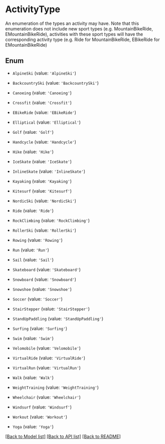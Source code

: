 # ActivityType

An enumeration of the types an activity may have. Note that this enumeration does not include new sport types (e.g. MountainBikeRide, EMountainBikeRide), activities with these sport types will have the corresponding activity type (e.g. Ride for MountainBikeRide, EBikeRide for EMountainBikeRide)

## Enum

* `AlpineSki` (value: `'AlpineSki'`)

* `BackcountrySki` (value: `'BackcountrySki'`)

* `Canoeing` (value: `'Canoeing'`)

* `Crossfit` (value: `'Crossfit'`)

* `EBikeRide` (value: `'EBikeRide'`)

* `Elliptical` (value: `'Elliptical'`)

* `Golf` (value: `'Golf'`)

* `Handcycle` (value: `'Handcycle'`)

* `Hike` (value: `'Hike'`)

* `IceSkate` (value: `'IceSkate'`)

* `InlineSkate` (value: `'InlineSkate'`)

* `Kayaking` (value: `'Kayaking'`)

* `Kitesurf` (value: `'Kitesurf'`)

* `NordicSki` (value: `'NordicSki'`)

* `Ride` (value: `'Ride'`)

* `RockClimbing` (value: `'RockClimbing'`)

* `RollerSki` (value: `'RollerSki'`)

* `Rowing` (value: `'Rowing'`)

* `Run` (value: `'Run'`)

* `Sail` (value: `'Sail'`)

* `Skateboard` (value: `'Skateboard'`)

* `Snowboard` (value: `'Snowboard'`)

* `Snowshoe` (value: `'Snowshoe'`)

* `Soccer` (value: `'Soccer'`)

* `StairStepper` (value: `'StairStepper'`)

* `StandUpPaddling` (value: `'StandUpPaddling'`)

* `Surfing` (value: `'Surfing'`)

* `Swim` (value: `'Swim'`)

* `Velomobile` (value: `'Velomobile'`)

* `VirtualRide` (value: `'VirtualRide'`)

* `VirtualRun` (value: `'VirtualRun'`)

* `Walk` (value: `'Walk'`)

* `WeightTraining` (value: `'WeightTraining'`)

* `Wheelchair` (value: `'Wheelchair'`)

* `Windsurf` (value: `'Windsurf'`)

* `Workout` (value: `'Workout'`)

* `Yoga` (value: `'Yoga'`)

[[Back to Model list]](../README.md#documentation-for-models) [[Back to API list]](../README.md#documentation-for-api-endpoints) [[Back to README]](../README.md)
